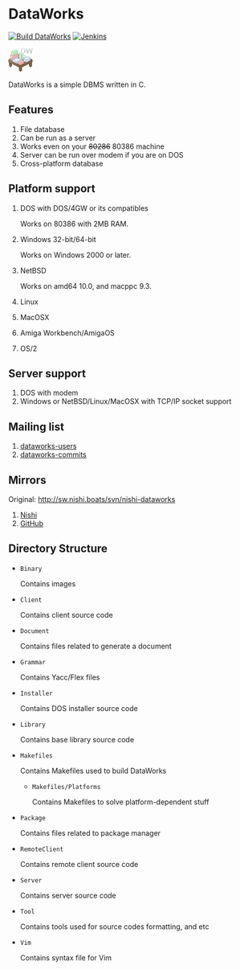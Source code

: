 # DataWorks

[![Build DataWorks](https://github.com/pnsk-lab/dataworks/actions/workflows/build.yml/badge.svg)](https://github.com/pnsk-lab/dataworks/actions/workflows/build.yml) [![Jenkins](https://jenkins.nishi.boats/job/dataworks/badge/icon?subject=Jenkins&color=%23800)](https://jenkins.nishi.boats/job/dataworks)

![Logo](Binary/dataworks-white.png)

DataWorks is a simple DBMS written in C.

## Features
1. File database
2. Can be run as a server
3. Works even on your ~~80286~~ 80386 machine
4. Server can be run over modem if you are on DOS
5. Cross-platform database

## Platform support
1. DOS with DOS/4GW or its compatibles
 
	Works on 80386 with 2MB RAM.
2. Windows 32-bit/64-bit
 
	Works on Windows 2000 or later.
3. NetBSD
 
	Works on amd64 10.0, and macppc 9.3.
4. Linux
5. MacOSX
6. Amiga Workbench/AmigaOS
7. OS/2

## Server support
1. DOS with modem
2. Windows or NetBSD/Linux/MacOSX with TCP/IP socket support

## Mailing list
1. [dataworks-users](https://mail-index.nishi.boats/mailman/listinfo/dataworks-users)
2. [dataworks-commits](https://mail-index.nishi.boats/mailman/listinfo/dataworks-commits)

## Mirrors
Original: http://sw.nishi.boats/svn/nishi-dataworks
1. [Nishi](https://git-mirror.nishi.boats/?p=dataworks.git)
2. [GitHub](https://github.com/pnsk-lab/dataworks)

## Directory Structure
 - `Binary`

 	Contains images
 - `Client`
 
 	Contains client source code
 - `Document`
 
 	Contains files related to generate a document
 - `Grammar`
 
 	Contains Yacc/Flex files
 - `Installer`
 
 	Contains DOS installer source code
 - `Library`
 
 	Contains base library source code
 - `Makefiles`
 
	Contains Makefiles used to build DataWorks
 
	- `Makefiles/Platforms`
	 
		Contains Makefiles to solve platform-dependent stuff
 - `Package`
 
	Contains files related to package manager
 - `RemoteClient`
 
	Contains remote client source code
 - `Server`
 
	Contains server source code
 - `Tool`
 
	Contains tools used for source codes formatting, and etc
 - `Vim`
 
	Contains syntax file for Vim
